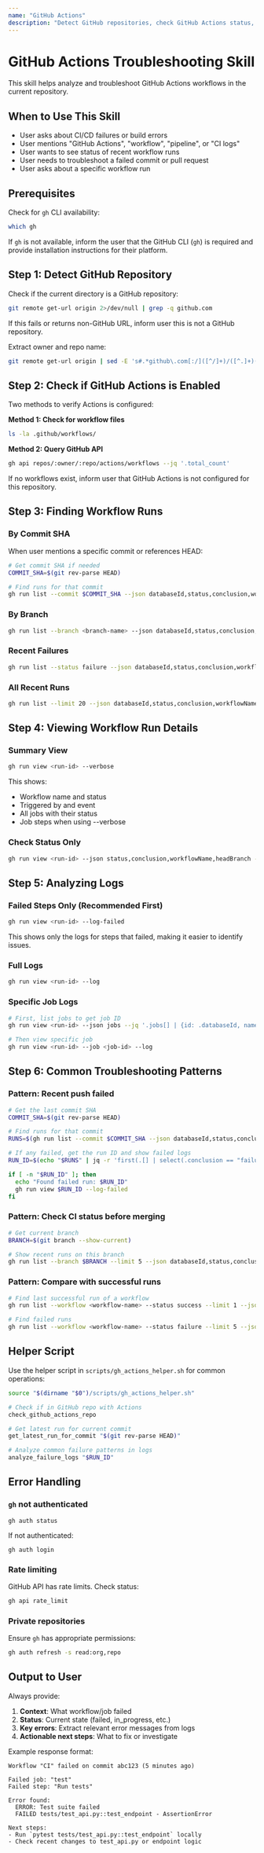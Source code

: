 ```yaml
---
name: "GitHub Actions"
description: "Detect GitHub repositories, check GitHub Actions status, find workflow runs by commit/branch/PR, download and analyze CI logs, show workflow status and timing. Use when user asks about CI failures, workflow logs, Actions status, pipeline issues, or needs to troubleshoot failed builds."
---
```


# GitHub Actions Troubleshooting Skill

This skill helps analyze and troubleshoot GitHub Actions workflows in the current repository.

## When to Use This Skill

- User asks about CI/CD failures or build errors
- User mentions "GitHub Actions", "workflow", "pipeline", or "CI logs"
- User wants to see status of recent workflow runs
- User needs to troubleshoot a failed commit or pull request
- User asks about a specific workflow run

## Prerequisites

Check for `gh` CLI availability:
```bash
which gh
```

If `gh` is not available, inform the user that the GitHub CLI (`gh`) is required and provide installation instructions for their platform.

## Step 1: Detect GitHub Repository

Check if the current directory is a GitHub repository:

```bash
git remote get-url origin 2>/dev/null | grep -q github.com
```

If this fails or returns non-GitHub URL, inform user this is not a GitHub repository.

Extract owner and repo name:
```bash
git remote get-url origin | sed -E 's#.*github\.com[:/]([^/]+)/([^.]+)(\.git)?#\1/\2#'
```

## Step 2: Check if GitHub Actions is Enabled

Two methods to verify Actions is configured:

**Method 1: Check for workflow files**
```bash
ls -la .github/workflows/
```

**Method 2: Query GitHub API**
```bash
gh api repos/:owner/:repo/actions/workflows --jq '.total_count'
```

If no workflows exist, inform user that GitHub Actions is not configured for this repository.

## Step 3: Finding Workflow Runs

### By Commit SHA
When user mentions a specific commit or references HEAD:
```bash
# Get commit SHA if needed
COMMIT_SHA=$(git rev-parse HEAD)

# Find runs for that commit
gh run list --commit $COMMIT_SHA --json databaseId,status,conclusion,workflowName,headBranch,createdAt --limit 10
```

### By Branch
```bash
gh run list --branch <branch-name> --json databaseId,status,conclusion,workflowName,createdAt --limit 10
```

### Recent Failures
```bash
gh run list --status failure --json databaseId,status,conclusion,workflowName,headBranch,createdAt --limit 5
```

### All Recent Runs
```bash
gh run list --limit 20 --json databaseId,status,conclusion,workflowName,headBranch,createdAt
```

## Step 4: Viewing Workflow Run Details

### Summary View
```bash
gh run view <run-id> --verbose
```

This shows:
- Workflow name and status
- Triggered by and event
- All jobs with their status
- Job steps when using --verbose

### Check Status Only
```bash
gh run view <run-id> --json status,conclusion,workflowName,headBranch --jq '.'
```

## Step 5: Analyzing Logs

### Failed Steps Only (Recommended First)
```bash
gh run view <run-id> --log-failed
```

This shows only the logs for steps that failed, making it easier to identify issues.

### Full Logs
```bash
gh run view <run-id> --log
```

### Specific Job Logs
```bash
# First, list jobs to get job ID
gh run view <run-id> --json jobs --jq '.jobs[] | {id: .databaseId, name: .name, status: .status, conclusion: .conclusion}'

# Then view specific job
gh run view <run-id> --job <job-id> --log
```

## Step 6: Common Troubleshooting Patterns

### Pattern: Recent push failed
```bash
# Get the last commit SHA
COMMIT_SHA=$(git rev-parse HEAD)

# Find runs for that commit
RUNS=$(gh run list --commit $COMMIT_SHA --json databaseId,status,conclusion,workflowName)

# If any failed, get the run ID and show failed logs
RUN_ID=$(echo "$RUNS" | jq -r 'first(.[] | select(.conclusion == "failure")) | .databaseId')

if [ -n "$RUN_ID" ]; then
  echo "Found failed run: $RUN_ID"
  gh run view $RUN_ID --log-failed
fi
```

### Pattern: Check CI status before merging
```bash
# Get current branch
BRANCH=$(git branch --show-current)

# Show recent runs on this branch
gh run list --branch $BRANCH --limit 5 --json databaseId,status,conclusion,workflowName,createdAt
```

### Pattern: Compare with successful runs
```bash
# Find last successful run of a workflow
gh run list --workflow <workflow-name> --status success --limit 1 --json databaseId,headSha

# Find failed runs
gh run list --workflow <workflow-name> --status failure --limit 5 --json databaseId,headSha,createdAt
```

## Helper Script

Use the helper script in `scripts/gh_actions_helper.sh` for common operations:

```bash
source "$(dirname "$0")/scripts/gh_actions_helper.sh"

# Check if in GitHub repo with Actions
check_github_actions_repo

# Get latest run for current commit
get_latest_run_for_commit "$(git rev-parse HEAD)"

# Analyze common failure patterns in logs
analyze_failure_logs "$RUN_ID"
```

## Error Handling

### `gh` not authenticated
```
gh auth status
```

If not authenticated:
```
gh auth login
```

### Rate limiting
GitHub API has rate limits. Check status:
```bash
gh api rate_limit
```

### Private repositories
Ensure `gh` has appropriate permissions:
```bash
gh auth refresh -s read:org,repo
```

## Output to User

Always provide:
1. **Context**: What workflow/job failed
2. **Status**: Current state (failed, in_progress, etc.)
3. **Key errors**: Extract relevant error messages from logs
4. **Actionable next steps**: What to fix or investigate

Example response format:
```
Workflow "CI" failed on commit abc123 (5 minutes ago)

Failed job: "test"
Failed step: "Run tests"

Error found:
  ERROR: Test suite failed
  FAILED tests/test_api.py::test_endpoint - AssertionError

Next steps:
- Run `pytest tests/test_api.py::test_endpoint` locally
- Check recent changes to test_api.py or endpoint logic
```
